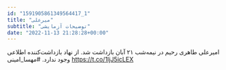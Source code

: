 ```yaml
---
id: "1591905861349564417_1"
title: "میرعلی"
subtitle: "توضیحات آزمایشی"
date: "2022-11-13 21:28:28+00:00"
---
```

امیرعلی طاهری رحیم در نیمه‌شب ۲۱ آبان بازداشت شد. از نهاد بازداشت‌کننده اطلاعی وجود ندارد.
#مهسا_امینی https://t.co/1ljJ5icLEX
